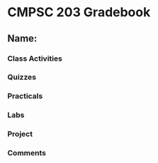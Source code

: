 # CMPSC 203 Gradebook

## Name:


### Class Activities


### 	Quizzes


### 	Practicals


### Labs


### Project
					

### Comments